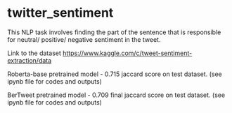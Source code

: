 # twitter_sentiment

This NLP task involves finding the part of the sentence that is responsible for neutral/ positive/ negative sentiment in the tweet.

Link to the dataset https://www.kaggle.com/c/tweet-sentiment-extraction/data

Roberta-base pretrained model - 0.715 jaccard score on test dataset. (see ipynb file for codes and outputs)

BerTweet pretrained model - 0.709 final jaccard score on test dataset. (see ipynb file for codes and outputs)
